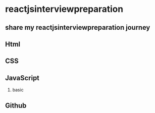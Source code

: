 # reactjsinterviewpreparation

## share my  reactjsinterviewpreparation journey 

## Html


## CSS


## JavaScript
1. basic

## Github
